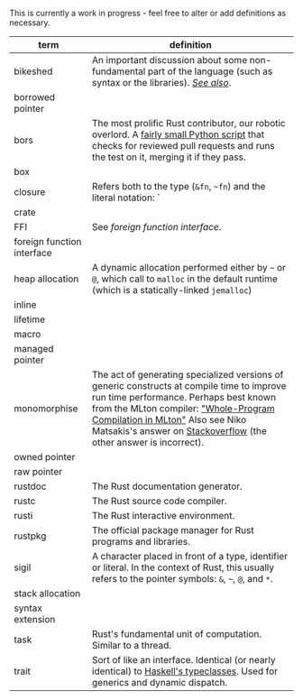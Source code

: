 This is currently a work in progress - feel free to alter or add definitions as necessary.

term | definition
-----|-----------
bikeshed | An important discussion about some non-fundamental part of the language (such as syntax or the libraries). [*See also*](http://www.catb.org/jargon/html/B/bikeshedding.html).
borrowed pointer |
bors | The most prolific Rust contributor,  our robotic overlord. A [fairly small Python script](https://github.com/graydon/bors) that checks for reviewed pull requests and runs the test on it, merging it if they pass.
box |
closure | Refers both to the type (`&fn`, `~fn`) and the literal notation: `|args| expression` (where expression can be a block, ie `|x| { println(x.to_str()); 5}`). It is said to "close over" its environment; it can "capture" values from surrounding code.
crate |
FFI | See _foreign function interface_.
foreign function interface |
heap allocation | A dynamic allocation performed either by `~` or `@`, which call to `malloc` in the default runtime (which is a statically-linked `jemalloc`)
inline |
lifetime |
macro |
managed pointer |
monomorphise | The act of generating specialized versions of generic constructs at compile time to improve run time performance. Perhaps best known from the MLton compiler: ["Whole-Program Compilation in MLton"](http://mlton.org/References.attachments/060916-mlton.pdf) Also see Niko Matsakis's answer on [Stackoverflow](http://stackoverflow.com/a/14198060) (the other answer is incorrect).
owned pointer |
raw pointer | 
rustdoc | The Rust documentation generator.
rustc | The Rust source code compiler.
rusti | The Rust interactive environment.
rustpkg | The official package manager for Rust programs and libraries.
sigil | A character placed in front of a type, identifier or literal. In the context of Rust, this usually refers to the pointer symbols: `&`, `~`, `@`, and `*`.
stack allocation | 
syntax extension |
task | Rust's fundamental unit of computation. Similar to a thread.
trait | Sort of like an interface. Identical (or nearly identical) to [Haskell's typeclasses](http://en.wikipedia.org/wiki/Type_class). Used for generics and dynamic dispatch.